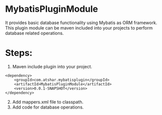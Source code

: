 # MybatisPluginModule
It provides basic database functionality using Mybatis as ORM framework.
This plugin module can be maven included into your projects to perform database related operations.

# Steps:
1. Maven include plugin into your project.
```
<dependency>
   	<groupId>com.atshar.mybatisplugin</groupId>
	<artifactId>MybatisPluginModule</artifactId>
	<version>0.0.1-SNAPSHOT</version>
</dependency>
```
2. Add mappers.xml file to classpath.
3. Add code for database operations.
